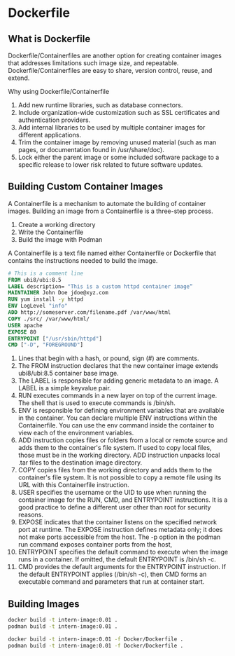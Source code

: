 # Dockerfile

## What is Dockerfile

Dockerfile/Containerfiles are another option for creating container images that addresses limitations such image size, and repeatable. Dockerfile/Containerfiles are easy to share, version control, reuse, and extend.

Why using Dockerfile/Containerfile

1. Add new runtime libraries, such as database connectors.
2. Include organization-wide customization such as SSL certificates and authentication providers.
3. Add internal libraries to be used by multiple container images for different applications.
4. Trim the container image by removing unused material (such as man pages, or documentation found in /usr/share/doc).
5. Lock either the parent image or some included software package to a specific release to lower risk related to future software updates.

## Building Custom Container Images

A Containerfile is a mechanism to automate the building of container images. Building an image from a Containerfile is a three-step process.

1. Create a working directory
2. Write the Containerfile
3. Build the image with Podman

A Containerfile is a text file named either Containerfile or Dockerfile that contains the instructions needed to build the image.

```Dockerfile
# This is a comment line 
FROM ubi8/ubi:8.5
LABEL description= "This is a custom httpd container image“
MAINTAINER John Doe jdoe@xyz.com
RUN yum install -y httpd
ENV LogLevel "info"
ADD http://someserver.com/filename.pdf /var/www/html
COPY ./src/ /var/www/html/
USER apache
EXPOSE 80
ENTRYPOINT ["/usr/sbin/httpd"]
CMD ["-D", "FOREGROUND"]
```

1. Lines that begin with a hash, or pound, sign (#) are comments.
2. The FROM instruction declares that the new container image extends ubi8/ubi:8.5 container base image.
3. The LABEL is responsible for adding generic metadata to an image. A LABEL is a simple keyvalue pair.
4. RUN executes commands in a new layer on top of the current image. The shell that is used to execute commands is /bin/sh.
5. ENV is responsible for defining environment variables that are available in the container. You can declare multiple ENV instructions within the Containerfile. You can use the env command inside the container to view each of the environment variables.
6. ADD instruction copies files or folders from a local or remote source and adds them to the container's file system. If used to copy local files, those must be in the working directory. ADD instruction unpacks local .tar files to the destination image directory.
7. COPY copies files from the working directory and adds them to the container's file system. It is not possible to copy a remote file using its URL with this Containerfile instruction.
8. USER specifies the username or the UID to use when running the container image for the RUN, CMD, and ENTRYPOINT instructions. It is a good practice to define a different user other than root for security reasons.
9. EXPOSE indicates that the container listens on the specified network port at runtime. The EXPOSE instruction defines metadata only; it does not make ports accessible from the host. The -p option in the podman run command exposes container ports from the host,
10. ENTRYPOINT specifies the default command to execute when the image runs in a container. If omitted, the default ENTRYPOINT is /bin/sh -c.
11. CMD provides the default arguments for the ENTRYPOINT instruction. If the default ENTRYPOINT applies (/bin/sh -c), then CMD forms an executable command and parameters that run at container start.

## Building Images

```bash
docker build -t intern-image:0.01 .
podman build -t intern-image:0.01 .
```

```bash
docker build -t intern-image:0.01 -f Docker/Dockerfile .
podman build -t intern-image:0.01 -f Docker/Dockerfile .
```
